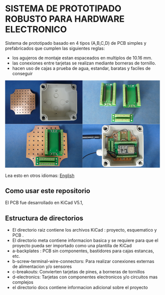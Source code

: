 
# SISTEMA DE PROTOTIPADO ROBUSTO PARA HARDWARE ELECTRONICO

Sistema de prototipado basado en 4 tipos (A,B,C,D) de PCB simples y prefabricados que cumplen las siguientes reglas:

* los agujeros de montaje estan espaceados en multiplos de 10.16 mm.
* las conexiones entre tarjetas se realizan mediante borneras de tornillo.
* hacen uso de cajas a prueba de agua, estandar, baratas y faciles de conseguir

![TUSISTEMITA](/assets/img/tusistemita.png)

Lea esto en otros idiomas: [English](../../README.md)

## Como usar este repositorio

El PCB fue desarrollado en  KiCad V5.1,


## Estructura de directorios

* El directorio raiz contiene los archivos KiCad : proyecto, esquematico y PCB .
* El directorio meta contiene informacion basica y se requiere para que el proyecto pueda ser importado como una plantilla de KiCad 
* a-backplates :  PCB sin componentes, bastidores para cajas estancas, etc.
* b-screw-terminal-wire-connectors: Para realizar conexiones externas de alimentacion y/o sensores
* c-breakouts: Convierten tarjetas de pines, a borneras de tornillos
* d-electronics: Tarjetas con componentes electronicos y/o circuitos mas complejos
* el directorio docs contiene informacion adicional sobre el proyecto

